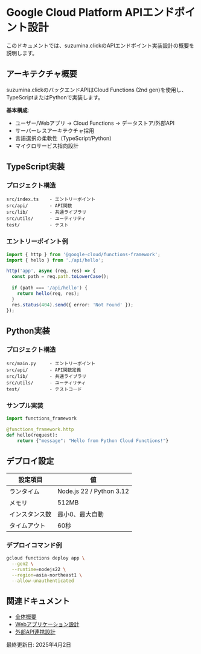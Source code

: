 # Google Cloud Platform APIエンドポイント設計

このドキュメントでは、suzumina.clickのAPIエンドポイント実装設計の概要を説明します。

## アーキテクチャ概要

suzumina.clickのバックエンドAPIはCloud Functions (2nd gen)を使用し、TypeScriptまたはPythonで実装します。

**基本構成**:

- ユーザー/Webアプリ → Cloud Functions → データストア/外部API
- サーバーレスアーキテクチャ採用
- 言語選択の柔軟性（TypeScript/Python）
- マイクロサービス指向設計

## TypeScript実装

### プロジェクト構造

```
src/index.ts    - エントリーポイント
src/api/        - API関数
src/lib/        - 共通ライブラリ
src/utils/      - ユーティリティ
test/           - テスト
```

### エントリーポイント例

```typescript
import { http } from '@google-cloud/functions-framework';
import { hello } from './api/hello';

http('app', async (req, res) => {
  const path = req.path.toLowerCase();
  
  if (path === '/api/hello') {
    return hello(req, res);
  }
  res.status(404).send({ error: 'Not Found' });
});
```

## Python実装

### プロジェクト構造

```
src/main.py     - エントリーポイント
src/api/        - API関数定義
src/lib/        - 共通ライブラリ
src/utils/      - ユーティリティ
test/           - テストコード
```

### サンプル実装

```python
import functions_framework

@functions_framework.http
def hello(request):
    return {"message": "Hello from Python Cloud Functions!"}
```

## デプロイ設定

| 設定項目 | 値 |
|---------|-----|
| ランタイム | Node.js 22 / Python 3.12 |
| メモリ | 512MB |
| インスタンス数 | 最小0、最大自動 |
| タイムアウト | 60秒 |

### デプロイコマンド例

```bash
gcloud functions deploy app \
  --gen2 \
  --runtime=nodejs22 \
  --region=asia-northeast1 \
  --allow-unauthenticated
```

## 関連ドキュメント

- [全体概要](GCP_OVERVIEW.md)
- [Webアプリケーション設計](GCP_WEB_APP.md)
- [外部API連携設計](GCP_EXTERNAL_APIS.md)

最終更新日: 2025年4月2日
